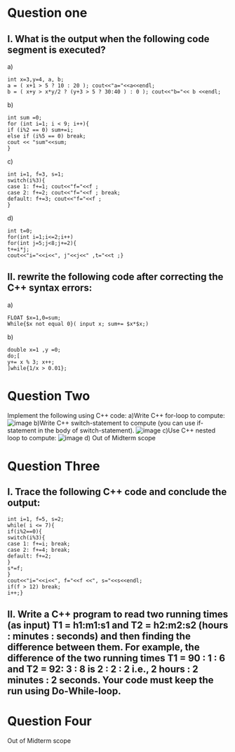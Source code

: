 # Question one
## I. What is the output when the following code segment is executed?
a)
```
int x=3,y=4, a, b;
a = ( x+1 > 5 ? 10 : 20 ); cout<<"a="<<a<<endl;
b = ( x+y > x*y/2 ? (y+3 > 5 ? 30:40 ) : 0 ); cout<<"b="<< b <<endl;
```

b)
```
int sum =0;
for (int i=1; i < 9; i++){
if (i%2 == 0) sum+=i;
else if (i%5 == 0) break;
cout << "sum"<<sum;
}
```

c)
```
int i=1, f=3, s=1;
switch(i%3){
case 1: f+=1; cout<<"f="<<f ;
case 2: f+=2; cout<<"f="<<f ; break;
default: f+=3; cout<<"f="<<f ;
}
```
d)
```
int t=0;
for(int i=1;i<=2;i++)
for(int j=5;j<8;j+=2){
t+=i*j;
cout<<"i="<<i<<", j"<<j<<" ,t="<<t ;}
```

## II. rewrite the following code after correcting the C++ syntax errors:
a)
```
FLOAT $x=1,0=sum;
While{$x not equal 0}( input x; sum+= $x*$x;)
```

b)
```
double x=1 ,y =0;
do;[
y+= x % 3; x++;
]while{1/x > 0.01};
```
# Question Two
Implement the following using C++ code:
a)Write C++ for-loop to compute:
![image](https://github.com/YousifEhab/CPP-Mini-Projects/assets/145108594/2364a92d-7d28-4567-a024-64be0d36e03e)
b)Write C++ switch-statement to compute (you can use if-statement in the body of switch-statement).
![image](https://github.com/YousifEhab/CPP-Mini-Projects/assets/145108594/18e96379-bf33-4c8d-a203-b7b6a1c7c54e)
c)Use C++ nested loop to compute:
![image](https://github.com/YousifEhab/CPP-Mini-Projects/assets/145108594/ba30b624-d269-42a0-a972-d89a59c2a9d4)
d) Out of Midterm scope
# Question Three
## I. Trace the following C++ code and conclude the output:
```
int i=1, f=5, s=2;
while( i <= 7){
if(i%2==0){
switch(i%3){
case 1: f+=i; break;
case 2: f+=4; break;
default: f+=2;
}
s*=f;
}
cout<<"i="<<i<<", f="<<f <<", s="<<s<<endl;
if(f > 12) break;
i++;}
```
## II. Write a C++ program to read two running times (as input) T1 = h1:m1:s1 and T2 = h2:m2:s2 (hours : minutes : seconds) and then finding the difference between them. For example, the difference of the two running times T1 = 90 : 1 : 6 and T2 = 92: 3 : 8 is 2 : 2 : 2 i.e., 2 hours : 2 minutes : 2 seconds. Your code must keep the run using Do-While-loop.

# Question Four
Out of Midterm scope 
